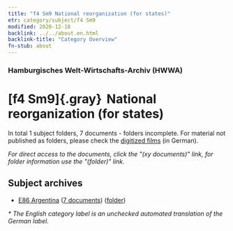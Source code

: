 ```yaml
---
title: "f4 Sm9 National reorganization (for states)"
etr: category/subject/f4 Sm9
modified: 2020-12-18
backlink: ../../about.en.html
backlink-title: "Category Overview"
fn-stub: about
---
```


### Hamburgisches Welt-Wirtschafts-Archiv (HWWA)
# [f4 Sm9]{.gray}&#8201; National reorganization (for states)&#160; 





In total 1 subject folders, 7 documents - folders incomplete.
For material not published as folders, please check the [digitized films](/film/h1_sh) (in German).

_For direct access to the documents, click the "(xy documents)" link, for folder information use the "(folder)" link._

## Subject archives


- [E86 Argentina](../../../geo/about.en.html#E86) (<a href="https://dfg-viewer.de/show/?tx_dlf[id]=https://pm20.zbw.eu/mets/sh/1416xx/141692/1443xx/144366/public.mets.en.xml" target="_blank">7 documents</a>) ([folder](http://purl.org/pressemappe20/folder/sh/141692,144366))


_* The English category label is an unchecked automated translation of the German label._

